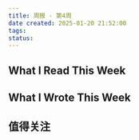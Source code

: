 ```yaml
---
title: 周报 - 第4周
date created: 2025-01-20 21:52:00
tags: 
status:
---
```


## What I Read This Week

## What I Wrote This Week

## 值得关注
